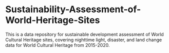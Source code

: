 # Sustainability-Assessment-of-World-Heritage-Sites

This is a data repository for sustainable development assessment of World Cultural Heritage sites, covering nighttime light, disaster, and land change data for World Cultural Heritage from 2015-2020.
